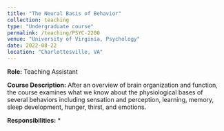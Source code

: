 ```yaml
---
title: "The Neural Basis of Behavior"
collection: teaching
type: "Undergraduate course"
permalink: /teaching/PSYC-2200
venue: "University of Virginia, Psychology"
date: 2022-08-22
location: "Charlottesville, VA"
---
```

**Role:** Teaching Assistant

**Course Description:** After an overview of brain organization and function, the course examines what we know about the physiological bases of several behaviors including sensation and perception, learning, memory, sleep development, hunger, thirst, and emotions.

**Responsibilities:**
* 